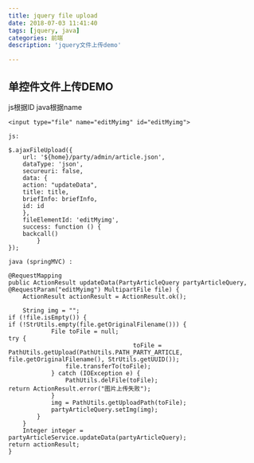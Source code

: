 ```yaml
---
title: jquery file upload
date: 2018-07-03 11:41:40
tags: [jquery, java]
categories: 前端
description: 'jquery文件上传demo'

---
```


## 单控件文件上传DEMO 

 js根据ID java根据name


	<input type="file" name="editMyimg" id="editMyimg">

	js:

	$.ajaxFileUpload({
		url: '${home}/party/admin/article.json',
		dataType: 'json',
		secureuri: false,
		data: {
		action: "updateData",
		title: title,
		briefInfo: briefInfo,
		id: id
		},
		fileElementId: 'editMyimg',
		success: function () {
		backcall()
		    }
	});

	java (springMVC) :

	@RequestMapping
	public ActionResult updateData(PartyArticleQuery partyArticleQuery, @RequestParam("editMyimg") MultipartFile file) {
	    ActionResult actionResult = ActionResult.ok();
	
	    String img = "";
	if (!file.isEmpty()) {
	if (!StrUtils.empty(file.getOriginalFilename())) {
	            File toFile = null;
	try {
	                                   toFile = PathUtils.getUpload(PathUtils.PATH_PARTY_ARTICLE, file.getOriginalFilename(), StrUtils.getUUID());
	                file.transferTo(toFile);
	            } catch (IOException e) {
	                PathUtils.delFile(toFile);
	return ActionResult.error("图片上传失败");
	            }
	            img = PathUtils.getUploadPath(toFile);
	            partyArticleQuery.setImg(img);
	        }
	    }
	    Integer integer = partyArticleService.updateData(partyArticleQuery);
	return actionResult;
	}